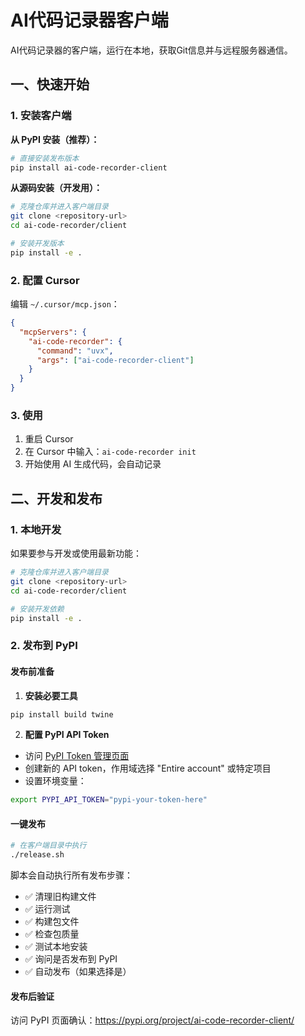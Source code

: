# AI代码记录器客户端

AI代码记录器的客户端，运行在本地，获取Git信息并与远程服务器通信。

## 一、快速开始

### 1. 安装客户端

**从 PyPI 安装（推荐）：**

```bash
# 直接安装发布版本
pip install ai-code-recorder-client
```

**从源码安装（开发用）：**

```bash
# 克隆仓库并进入客户端目录
git clone <repository-url>
cd ai-code-recorder/client

# 安装开发版本
pip install -e .
```

### 2. 配置 Cursor

编辑 `~/.cursor/mcp.json`：

```json
{
  "mcpServers": {
    "ai-code-recorder": {
      "command": "uvx",
      "args": ["ai-code-recorder-client"]
    }
  }
}
```

### 3. 使用

1. 重启 Cursor
2. 在 Cursor 中输入：`ai-code-recorder init`
3. 开始使用 AI 生成代码，会自动记录

## 二、开发和发布

### 1. 本地开发

如果要参与开发或使用最新功能：

```bash
# 克隆仓库并进入客户端目录
git clone <repository-url>
cd ai-code-recorder/client

# 安装开发依赖
pip install -e .
```

### 2. 发布到 PyPI

#### 发布前准备

1. **安装必要工具**
```bash
pip install build twine
```

2. **配置 PyPI API Token**
- 访问 [PyPI Token 管理页面](https://pypi.org/manage/account/token/)
- 创建新的 API token，作用域选择 "Entire account" 或特定项目
- 设置环境变量：
```bash
export PYPI_API_TOKEN="pypi-your-token-here"
```

#### 一键发布

```bash
# 在客户端目录中执行
./release.sh
```

脚本会自动执行所有发布步骤：
- ✅ 清理旧构建文件
- ✅ 运行测试  
- ✅ 构建包文件
- ✅ 检查包质量
- ✅ 测试本地安装
- ✅ 询问是否发布到 PyPI
- ✅ 自动发布（如果选择是）

#### 发布后验证

访问 PyPI 页面确认：https://pypi.org/project/ai-code-recorder-client/